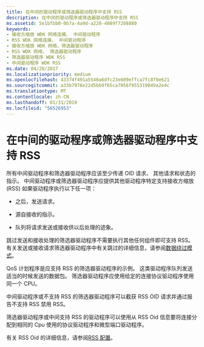 ```yaml
---
title: 在中间的驱动程序或筛选器驱动程序中支持 RSS
description: 在中间的驱动程序或筛选器驱动程序中支持 RSS
ms.assetid: 5e1bfbb0-0b7a-4a9d-a228-4089f7208880
keywords:
- 接收方缩放 WDK 网络连接、 中间驱动程序
- RSS WDK 网络连接、 中间驱动程序
- 接收方缩放 WDK 网络，筛选器驱动程序
- RSS WDK 网络、 筛选器驱动程序
- 筛选器驱动程序 WDK RSS
- 中间驱动程序 WDK RSS
ms.date: 04/20/2017
ms.localizationpriority: medium
ms.openlocfilehash: 43374f491a5540a6dfc23e609effca7fc8f8e621
ms.sourcegitcommit: a33b7978e22d5bb9f65ca7056f955319049a2e4c
ms.translationtype: MT
ms.contentlocale: zh-CN
ms.lasthandoff: 01/31/2019
ms.locfileid: "56526953"
---
```

# <a name="supporting-rss-in-intermediate-drivers-or-filter-drivers"></a>在中间的驱动程序或筛选器驱动程序中支持 RSS





所有中间驱动程序和筛选器驱动程序应该至少传递 OID 请求、 其他请求和状态的指示。 中间驱动程序或筛选器驱动程序应提供其他驱动程序特定支持接收方缩放 (RSS) 如果驱动程序执行以下任一项：

-   之后，发送请求。

-   源自接收的指示。

-   队列将请求发送或接收供以后处理的迹象。

跳过发送和接收处理的筛选器驱动程序不需要执行其他任何组件即可支持 RSS。 有关发送或接收请求筛选器驱动程序中有关跳过的详细信息，请参阅[数据绕过模式](data-bypass-mode.md)。

QoS 计划程序是应支持 RSS 的筛选器驱动程序的示例。 这类驱动程序队列发送适当的时候发送的数据包。 筛选器驱动程序应使用给定的连接协议驱动程序使用同一个 CPU。

中间驱动程序或不支持 RSS 的筛选器驱动程序可以截获 RSS OID 请求并通过报告不支持 RSS 禁用 RSS。

筛选器驱动程序或中间支持 RSS 的驱动程序可以使用从 RSS Oid 信息要将连接分配到相同的 Cpu 使用的协议驱动程序和微型端口驱动程序。

有关 RSS Oid 的详细信息，请参阅[RSS 配置](rss-configuration.md)。

 

 





